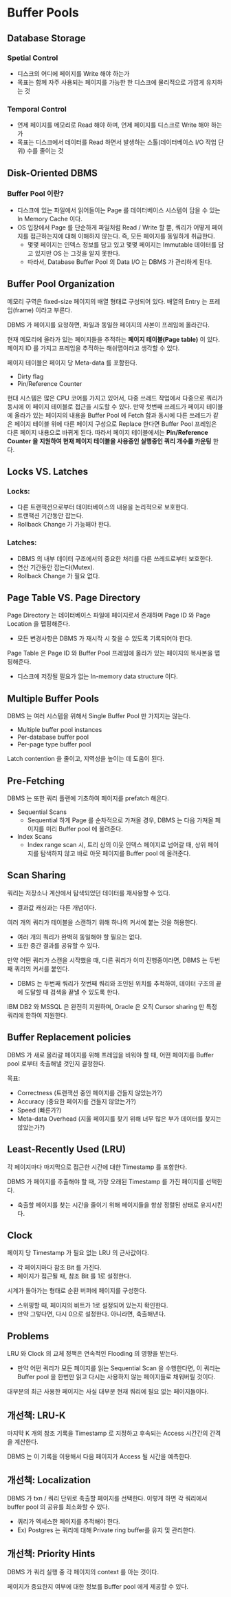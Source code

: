 # Buffer Pools

## Database Storage

### Spetial Control

* 디스크의 어디에 페이지를 Write 해야 하는가
* 목표는 함께 자주 사용되는 페이지를 가능한 한 디스크에 물리적으로 가깝게 유지하는 것

### Temporal Control

* 언제 페이지를 메모리로 Read 해야 하며, 언제 페이지를 디스크로 Write 해야 하는가
* 목표는 디스크에서 데이터를 Read 하면서 발생하는 스톨(데이터베이스 I/O 작업 단위) 수를 줄이는 것

## Disk-Oriented DBMS

### Buffer Pool 이란?

* 디스크에 있는 파일에서 읽어들이는 Page 를 데이터베이스 시스템이 담을 수 있는 In Memory Cache 이다.
* OS 입장에서 Page 를 단순하게 파일처럼 Read / Write 할 뿐, 쿼리가 어떻게 페이지를 접근하는지에 대해 이해하지 않는다. 즉, 모든 페이지를 동일하게 취급한다.
    * 몇몇 페이지는 인덱스 정보를 담고 있고 몇몇 페이지는 Immutable 데이터를 담고 있지만 OS 는 그것을 알지 못한다.
    * 따라서, Database Buffer Pool 의 Data I/O 는 DBMS 가 관리하게 된다.

## Buffer Pool Organization

메모리 구역은 fixed-size 페이지의 배열 형태로 구성되어 있다.
배열의 Entry 는 프레임(frame) 이라고 부른다.

DBMS 가 페이지를 요청하면, 파일과 동일한 페이지의 사본이 프레임에 올라간다.

현재 메모리에 올라가 있는 페이지들을 추적하는 **페이지 테이블(Page table)** 이 있다.
페이지 ID 를 가지고 프레임을 추적하는 해쉬맵이라고 생각할 수 있다.

페이지 테이블은 페이지 당 Meta-data 를 포함한다.
* Dirty flag
* Pin/Reference Counter

현대 시스템은 많은 CPU 코어를 가지고 있어서, 다중 쓰레드 작업에서 다중으로 쿼리가 동시에 이 페이지 테이블로 접근을 시도할 수 있다. 만약 첫번째 쓰레드가 페이지 테이블에 올라가 있는 페이지의 내용을 Buffer Pool 에 Fetch 함과 동시에 다른 쓰레드가 같은 페이지 테이블 위에 다른 페이지 구성으로 Replace 한다면 Buffer Pool 프레임은 다른 페이지 내용으로 바뀌게 된다. 따라서 페이지 테이블에서는 **Pin/Reference Counter 을 지원하여 현재 페이지 테이블을 사용중인 실행중인 쿼리 개수를 카운팅** 한다.

## Locks VS. Latches

### Locks:

* 다른 트랜잭션으로부터 데이터베이스의 내용을 논리적으로 보호한다.
* 트랜잭션 기간동안 잡는다.
* Rollback Change 가 가능해야 한다.

### Latches:

* DBMS 의 내부 데이터 구조에서의 중요한 처리를 다른 쓰레드로부터 보호한다.
* 연산 기간동안 잡는다(Mutex).
* Rollback Change 가 필요 없다.

## Page Table VS. Page Directory

Page Directory 는 데이터베이스 파일에 페이지로서 존재하며 Page ID 와 Page Location 을 맵핑해준다.
* 모든 변경사항은 DBMS 가 재시작 시 찾을 수 있도록 기록되어야 한다.

Page Table 은 Page ID 와 Buffer Pool 프레임에 올라가 있는 페이지의 복사본을 맵핑해준다.
* 디스크에 저장될 필요가 없는 In-memory data structure 이다.

## Multiple Buffer Pools

DBMS 는 여러 시스템을 위해서 Single Buffer Pool 만 가지지는 않는다.
* Multiple buffer pool instances
* Per-database buffer pool
* Per-page type buffer pool

Latch contention 을 줄이고, 지역성을 높이는 데 도움이 된다.

## Pre-Fetching

DBMS 는 또한 쿼리 플랜에 기초하여 페이지를 prefatch 해온다.
* Sequential Scans
    * Sequential 하게 Page 를 순차적으로 가져올 경우, DBMS 는 다음 가져올 페이지를 미리 Buffer pool 에 올려준다.
* Index Scans
    * Index range scan 시, 트리 상의 이웃 인덱스 페이지로 넘어갈 때, 상위 페이지를 탐색하지 않고 바로 아웃 페이지를 Buffer pool 에 올려준다.

## Scan Sharing

쿼리는 저장소나 계산에서 탐색되었던 데이터를 재사용할 수 있다.
* 결과값 캐싱과는 다른 개념이다.

여러 개의 쿼리가 테이블을 스캔하기 위해 하나의 커서에 붙는 것을 허용한다.
* 여러 개의 쿼리가 완벽히 동일해야 할 필요는 없다.
* 또한 중간 결과를 공유할 수 있다.

만약 어떤 쿼리가 스캔을 시작했을 때, 다른 쿼리가 이미 진행중이라면, DBMS 는 두번째 쿼리의 커서를 붙인다.
* DBMS 는 두번째 쿼리가 첫번째 쿼리와 조인된 위치를 추적하여, 데이터 구조의 끝에 도달할 때 검색을 끝낼 수 있도록 한다.

IBM DB2 와 MSSQL 은 완전히 지원하며, Oracle 은 오직 Cursor sharing 만 특정 쿼리에 한하여 지원한다.

## Buffer Replacement policies

DBMS 가 새로 올라갈 페이지를 위해 프레임을 비워야 할 때, 어떤 페이지를 Buffer pool 로부터 축출해낼 것인지 결정한다.

목표:
* Correctness (트랜잭션 중인 페이지를 건들지 않았는가?)
* Accuracy (중요한 페이지를 건들지 않았는가?)
* Speed (빠른가?)
* Meta-data Overhead (지울 페이지를 찾기 위해 너무 많은 부가 데이터를 찾지는 않았는가?)

## Least-Recently Used (LRU)

각 페이지마다 마지막으로 접근한 시간에 대한 Timestamp 를 포함한다.

DBMS 가 페이지를 추출해야 할 때, 가장 오래된 Timestamp 를 가진 페이지를 선택한다.
* 축출할 페이지를 찾는 시간을 줄이기 위해 페이지들을 항상 정렬된 상태로 유지시킨다.

## Clock

페이지 당 Timestamp 가 필요 없는 LRU 의 근사값이다.
* 각 페이지마다 참조 Bit 를 가진다.
* 페이지가 접근될 때, 참조 Bit 를 1로 설정한다.

시계가 돌아가는 형태로 순환 버퍼에 페이지를 구성한다.
* 스위핑할 때, 페이지의 비트가 1로 설정되어 있는지 확인한다.
* 만약 그렇다면, 다시 0으로 설정한다. 아니라면, 축출해낸다.

## Problems

LRU 와 Clock 의 교체 정책은 연속적인 Flooding 의 영향을 받는다.
* 만약 어떤 쿼리가 모든 페이지를 읽는 Sequential Scan 을 수행한다면, 이 쿼리는 Buffer pool 을 한번만 읽고 다시는 사용하지 않는 페이지들로 채워버릴 것이다.

대부분의 최근 사용한 페이지는 사실 대부분 현재 쿼리에 필요 없는 페이지들이다.

## 개선책: LRU-K

마지막 K 개의 참조 기록을 Timestamp 로 지정하고 후속되는 Access 시간간의 간격을 계산한다.

DBMS 는 이 기록을 이용해서 다음 페이지가 Access 될 시간을 예측한다.

## 개선책: Localization

DBMS 가 txn / 쿼리 단위로 축출할 페이지를 선택한다. 이렇게 하면 각 쿼리에서 buffer pool 의 공유를 최소화할 수 있다.
* 쿼리가 엑세스한 페이지를 추적해야 한다.
* Ex) Postgres 는 쿼리에 대해 Private ring buffer를 유지 및 관리한다.

## 개선책: Priority Hints

DBMS 가 쿼리 실행 중 각 페이지의 context 를 아는 것이다.

페이지가 중요한지 여부에 대한 정보를 Buffer pool 에게 제공할 수 있다.
